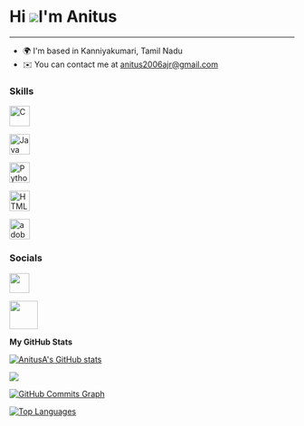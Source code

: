 # Hi ![](https://user-images.githubusercontent.com/18350557/176309783-0785949b-9127-417c-8b55-ab5a4333674e.gif)I'm Anitus #

------

- 🌍 I'm based in Kanniyakumari, Tamil Nadu
- ✉️ You can contact me at [anitus2006ajr@gmail.com](mailto:anitus2006ajr@gmail.com)

<!--<p align="left"> <img src=" " /> </p>

<a href="" ></a>-->

### Skills

<p *align*="left">

<a href="https://docs.microsoft.com/en-us/cpp/?view=msvc-170" target="_blank" rel="noreferrer">

<img src="https://raw.githubusercontent.com/danielcranney/readme-generator/main/public/icons/skills/c-colored.svg" width="36" height="36" alt="C" /></a>

<a href="https://www.oracle.com/java/" target="_blank" rel="noreferrer">

<img src="https://raw.githubusercontent.com/danielcranney/readme-generator/main/public/icons/skills/java-colored.svg" width="36" height="36" alt="Java" /></a>

<a href="https://www.python.org/" target="_blank" rel="noreferrer">

<img src="https://raw.githubusercontent.com/danielcranney/readme-generator/main/public/icons/skills/python-colored.svg" width="36" height="36" alt="Python" /></a>

<a href="https://developer.mozilla.org/en-US/docs/Glossary/HTML5" target="_blank" rel="noreferrer">

<img src="https://raw.githubusercontent.com/danielcranney/readme-generator/main/public/icons/skills/html5-colored.svg" width="36" height="36" alt="HTML5" /></a>

<img src="https://img.icons8.com/doodle/48/adobe-photoshop.png" width="36" height="36" alt= "adobe-photoshop"/>

### Socials

<p *align*="left">

<a href="https://www.github.com/AnitusA" target="_blank" rel="noreferrer"> <picture> <source media="(prefers-color-scheme: dark)" srcset="https://raw.githubusercontent.com/danielcranney/readme-generator/main/public/icons/socials/github-dark.svg" /><source media="(prefers-color-scheme: light)" srcset="https://raw.githubusercontent.com/danielcranney/readme-generator/main/public/icons/socials/github.svg" /><img src="https://raw.githubusercontent.com/danielcranney/readme-generator/main/public/icons/socials/github.svg" width="35" height="35" /> </picture> </a>

<a href="https://www.instagram.com/a.anitus?igsh=ZDRkYTUzZ2F3ZXFv" target="_black" rel="noreferrer"> <picture> <source media="(prefers-color-scheme: dark)" srcset="https://img.icons8.com/lollipop/48/instagram-new.png" /> <source media="(prefers-color-scheme: light)" srcset="https://img.icons8.com/lollipop/48/instagram-new.png" /> <img width="50" height="50" src="https://img.icons8.com/lollipop/48/instagram-new.png" /> </picture> </a></p>
<b>My GitHub Stats</b>

<a href="http://www.github.com/AnituA"><img src="https://github-readme-stats.vercel.app/api?username=AnitusA&show_icons=true&hide=&count_private=true&title_color=f97316&text_color=ffffff&icon_color=14b8a6&bg_color=1c1917&hide_border=true&show_icons=true" alt="AnitusA's GitHub stats" /></a>

<a href="http://www.github.com/AnitusA"><img src="https://github-readme-streak-stats.herokuapp.com/?user=AnitusA&stroke=ffffff&background=1c1917&ring=f97316&fire=f97316&currStreakNum=ffffff&currStreakLabel=f97316&sideNums=ffffff&sideLabels=ffffff&dates=ffffff&hide_border=true" /></a>


<a href="http://www.github.com/Anitus"><img src="https://github-readme-activity-graph.vercel.app/graph?username=AnitusA&bg_color=1c1917&color=ffffff&line=14b8a6&point=ffffff&area_color=1c1917&area=true&hide_border=true&custom_title=GitHub%20Commits%20Graph" alt="GitHub Commits Graph" /></a>

<a href="https://github.com/Anitus" align="left"><img src="https://github-readme-stats.vercel.app/api/top-langs/?username=AnitusA&langs_count=10&title_color=f97316&text_color=ffffff&icon_color=14b8a6&bg_color=1c1917&hide_border=true&locale=en&custom_title=Top%20%Languages" alt="Top Languages" /></a>

